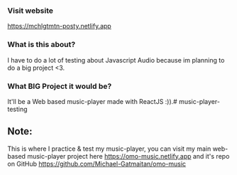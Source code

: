 ### Visit website
https://mchlgtmtn-posty.netlify.app

### What is this about?

I have to do a lot of testing about Javascript Audio because
im planning to do a big project <3.

### What BIG Project it would be?

It'll be a Web based music-player made with ReactJS :)).# music-player-testing


## Note:
This is where I practice & test my music-player, you can visit my main web-based music-player project here https://omo-music.netlify.app and it's repo on GitHub https://github.com/Michael-Gatmaitan/omo-music
